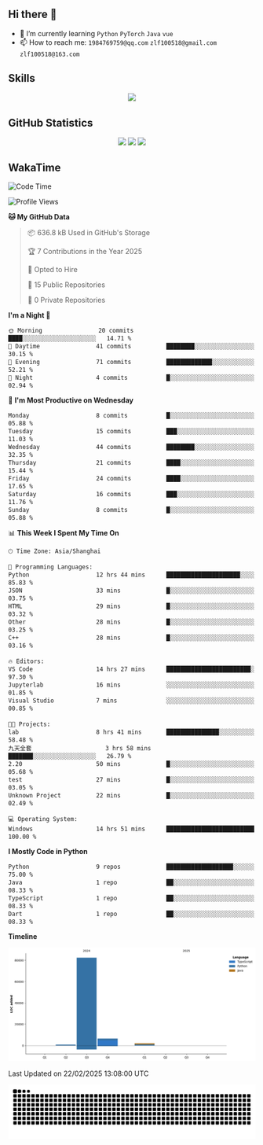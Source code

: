 ## Hi there 👋

- 🌱 I’m currently learning `Python` `PyTorch` `Java` `vue`
- 📫 How to reach me: `1984769759@qq.com` `zlf100518@gmail.com` `zlf100518@163.com`

## Skills
<div align="center"> <img src="https://skillicons.dev/icons?i=python,linux,git,github,html,css,js,ts" /> </div>

## GitHub Statistics

<div align="center">
  <img src="https://github-readme-stats.vercel.app/api?username=CloudSwordSage&show_icons=true&theme=tokyonight" />
  <img src="https://github-readme-stats.vercel.app/api/top-langs/?username=CloudSwordSage&show_icons=true&theme=tokyonight" />
  <img src="https://github-readme-activity-graph.vercel.app/graph?username=CloudSwordSage&theme=xcode" />
</div>

## WakaTime

<!--START_SECTION:waka-->
![Code Time](http://img.shields.io/badge/Code%20Time-427%20hrs%2024%20mins-blue)

![Profile Views](http://img.shields.io/badge/Profile%20Views-0-blue)

**🐱 My GitHub Data** 

> 📦 636.8 kB Used in GitHub's Storage 
 > 
> 🏆 7 Contributions in the Year 2025
 > 
> 💼 Opted to Hire
 > 
> 📜 15 Public Repositories 
 > 
> 🔑 0 Private Repositories 
 > 
**I'm a Night 🦉** 

```text
🌞 Morning                20 commits          ████░░░░░░░░░░░░░░░░░░░░░   14.71 % 
🌆 Daytime                41 commits          ████████░░░░░░░░░░░░░░░░░   30.15 % 
🌃 Evening                71 commits          █████████████░░░░░░░░░░░░   52.21 % 
🌙 Night                  4 commits           █░░░░░░░░░░░░░░░░░░░░░░░░   02.94 % 
```
📅 **I'm Most Productive on Wednesday** 

```text
Monday                   8 commits           █░░░░░░░░░░░░░░░░░░░░░░░░   05.88 % 
Tuesday                  15 commits          ███░░░░░░░░░░░░░░░░░░░░░░   11.03 % 
Wednesday                44 commits          ████████░░░░░░░░░░░░░░░░░   32.35 % 
Thursday                 21 commits          ████░░░░░░░░░░░░░░░░░░░░░   15.44 % 
Friday                   24 commits          ████░░░░░░░░░░░░░░░░░░░░░   17.65 % 
Saturday                 16 commits          ███░░░░░░░░░░░░░░░░░░░░░░   11.76 % 
Sunday                   8 commits           █░░░░░░░░░░░░░░░░░░░░░░░░   05.88 % 
```


📊 **This Week I Spent My Time On** 

```text
🕑︎ Time Zone: Asia/Shanghai

💬 Programming Languages: 
Python                   12 hrs 44 mins      █████████████████████░░░░   85.83 % 
JSON                     33 mins             █░░░░░░░░░░░░░░░░░░░░░░░░   03.75 % 
HTML                     29 mins             █░░░░░░░░░░░░░░░░░░░░░░░░   03.32 % 
Other                    28 mins             █░░░░░░░░░░░░░░░░░░░░░░░░   03.25 % 
C++                      28 mins             █░░░░░░░░░░░░░░░░░░░░░░░░   03.16 % 

🔥 Editors: 
VS Code                  14 hrs 27 mins      ████████████████████████░   97.30 % 
Jupyterlab               16 mins             ░░░░░░░░░░░░░░░░░░░░░░░░░   01.85 % 
Visual Studio            7 mins              ░░░░░░░░░░░░░░░░░░░░░░░░░   00.85 % 

🐱‍💻 Projects: 
lab                      8 hrs 41 mins       ███████████████░░░░░░░░░░   58.48 % 
九天全套                     3 hrs 58 mins       ███████░░░░░░░░░░░░░░░░░░   26.79 % 
2.20                     50 mins             █░░░░░░░░░░░░░░░░░░░░░░░░   05.68 % 
test                     27 mins             █░░░░░░░░░░░░░░░░░░░░░░░░   03.05 % 
Unknown Project          22 mins             █░░░░░░░░░░░░░░░░░░░░░░░░   02.49 % 

💻 Operating System: 
Windows                  14 hrs 51 mins      █████████████████████████   100.00 % 
```

**I Mostly Code in Python** 

```text
Python                   9 repos             ███████████████████░░░░░░   75.00 % 
Java                     1 repo              ██░░░░░░░░░░░░░░░░░░░░░░░   08.33 % 
TypeScript               1 repo              ██░░░░░░░░░░░░░░░░░░░░░░░   08.33 % 
Dart                     1 repo              ██░░░░░░░░░░░░░░░░░░░░░░░   08.33 % 
```



**Timeline**

![Lines of Code chart](https://raw.githubusercontent.com/CloudSwordSage/CloudSwordSage/main/assets/bar_graph.png)


 Last Updated on 22/02/2025 13:08:00 UTC
<!--END_SECTION:waka-->

<div align="center"><img src="./assets/github-snake-dark.svg" /></div>

